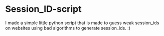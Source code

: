 # Session_ID-script
I made a simple little python script that is made to guess weak session_ids on websites using bad algorithms to generate session_ids. :)
